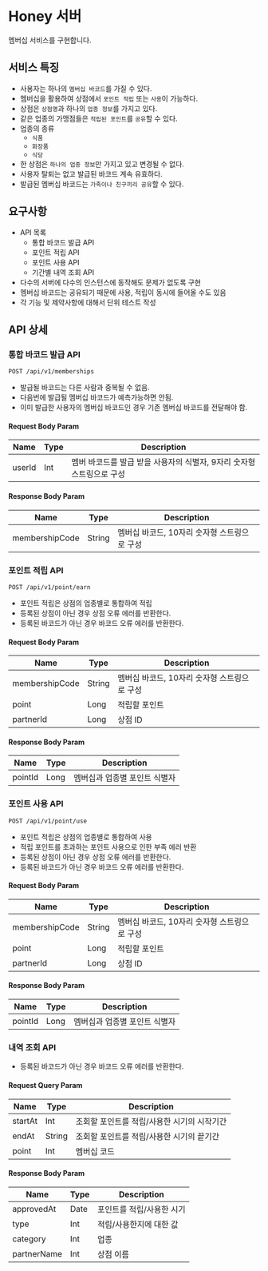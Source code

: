 # Honey 서버

멤버십 서비스를 구현합니다.

## 서비스 특징

- 사용자는 하나의 `멤버십 바코드`를 가질 수 있다.
- 멤버십을 활용하여 상점에서 `포인트 적립` 또는 `사용`이 가능하다.
- 상점은 `상점명`과 하나의 `업종 정보`를 가지고 있다.
- 같은 업종의 가맹점들은 `적립된 포인트`를 `공유`할 수 있다.
- 업종의 종류
    - `식품`
    - `화장품`
    - `식당`
- 한 상점은 `하나의 업종 정보`만 가지고 있고 변경될 수 없다.
- 사용자 탈퇴는 없고 발급된 바코드 계속 유효하다.
- 발급된 멤버십 바코드는 `가족이나 친구끼리 공유`할 수 있다.

## 요구사항

- API 목록
    - 통합 바코드 발급 API
    - 포인트 적립 API
    - 포인트 사용 API
    - 기간별 내역 조회 API
- 다수의 서버에 다수의 인스턴스에 동작해도 문제가 없도록 구현
- 멤버십 바코드는 공유되기 때문에 사용, 적립이 동시에 들어올 수도 있음
- 각 기능 및 제약사항에 대해서 단위 테스트 작성

## API 상세

### 통합 바코드 발급 API

```
POST /api/v1/memberships
```

- 발급될 바코드는 다른 사람과 중복될 수 없음.
- 다음번에 발급될 멤버십 바코드가 예측가능하면 안됨.
- 이미 발급한 사용자의 멤버십 바코드인 경우 기존 멤버십 바코드를 전달해야 함.

#### Request Body Param

| Name   | Type | Description                               | 
|--------|------|-------------------------------------------|
| userId | Int  | 멤버 바코드를 발급 받을 사용자의 식별자, 9자리 숫자형 스트링으로 구성 |

#### Response Body Param

| Name           | Type   | Description                 | 
|----------------|--------|-----------------------------|
| membershipCode | String | 멤버십 바코드, 10자리 숫자형 스트링으로 구성  |

### 포인트 적립 API

```
POST /api/v1/point/earn
```

- 포인트 적립은 상점의 업종별로 통합하여 적립
- 등록된 상점이 아닌 경우 상점 오류 에러를 반환한다.
- 등록된 바코드가 아닌 경우 바코드 오류 에러를 반환한다.

#### Request Body Param

| Name           | Type   | Description                | 
|----------------|--------|----------------------------|
| membershipCode | String | 멤버십 바코드, 10자리 숫자형 스트링으로 구성 |
| point          | Long   | 적립할 포인트                    |
| partnerId      | Long   | 상점 ID                      |

#### Response Body Param

| Name    | Type | Description      |
|---------|------|------------------|
| pointId | Long | 멤버십과 업종별 포인트 식별자 |

### 포인트 사용 API

```
POST /api/v1/point/use
```

- 포인트 적립은 상점의 업종별로 통합하여 사용
- 적립 포인트를 초과하는 포인트 사용으로 인한 부족 에러 반환
- 등록된 상점이 아닌 경우 상점 오류 에러를 반환한다.
- 등록된 바코드가 아닌 경우 바코드 오류 에러를 반환한다.

#### Request Body Param

| Name           | Type   | Description                | 
|----------------|--------|----------------------------|
| membershipCode | String | 멤버십 바코드, 10자리 숫자형 스트링으로 구성 |
| point          | Long   | 적립할 포인트                    |
| partnerId      | Long   | 상점 ID                      |

#### Response Body Param

| Name    | Type | Description      |
|---------|------|------------------|
| pointId | Long | 멤버십과 업종별 포인트 식별자 |

### 내역 조회 API

- 등록된 바코드가 아닌 경우 바코드 오류 에러를 반환한다.

#### Request Query Param

| Name    | Type   | Description              | 
|---------|--------|--------------------------|
| startAt | Int    | 조회할 포인트를 적립/사용한 시기의 시작기간 |
| endAt   | String | 조회할 포인트를 적립/사용한 시기의 끝기간  |
| point   | Int    | 멤버십 코드                   |

#### Response Body Param

| Name        | Type | Description    |
|-------------|------|----------------|
| approvedAt  | Date | 포인트를 적립/사용한 시기 |
| type        | Int  | 적립/사용한지에 대한 값  |
| category    | Int  | 업종             |
| partnerName | Int  | 상점 이름          |